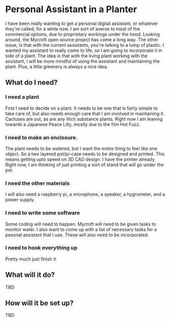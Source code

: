 # Personal Assistant in a Planter

I have been really wanting to get a personal digital assistant, or whatever they're called, for a while now. I am sort of averse to most of the commercial options, due to proprietary workings under the hood. Looking around, the Mycroft open source project has come a long way.
The other issue, is that with the current assistants, you're talking to a lump of plastic. I wanted my assistant to really come to life, so I am going to incorporate it in side of a plant. The idea is that with the living plant working with the assistant, I will be more mindful of using the assistant and maintaining the plant. Plus, a little greenery is always a nice idea.

## What do I need?
### I need a plant
First I need to decide on a plant. It needs to be one that is fairly simple to take care of, but also needs enough care that I am involved in maintaining it. Cactuses are out, as are any illicit substance plants. Right now I am leaning towards a Japanese Peace Lilly, mostly due to the film Hot Fuzz.

### I need to make an enclosure.
The plant needs to be watered, but I want the entire thing to feel like one object.  So a two layered pot/pi-case needs to be designed and printed.  This means getting upto speed on 3D CAD design.  I have the printer already. Right now, I am thinking of just printing a sort of stand that will go under the pot.

### I need the other materials
I will also need a raspberry pi, a microphone, a speaker, a hygrometer, and a power supply.

### I need to write some software
Some coding will need to happen.  Mycroft will need to be given tasks to monitor water.  I also want to come up with a list of necessary tasks for a pesonal assistant that I use.  These will also need to be incorporated.

### I need to hook everything up
Pretty much just finish it.

## What will it do?
TBD
## How will it be set up?
TBD